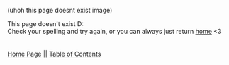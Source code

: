 (uhoh this page doesnt exist image)

This page doesn't exist D:\
Check your spelling and try again, or you can always just return [home](https://potatzz.github.io/ms-robotics-resources.github.io/) <3
\
\
\
[Home Page](https://potatzz.github.io/ms-robotics-resources.github.io/) || [Table of Contents](https://potatzz.github.io/ms-robotics-resources.github.io/table_of_contents.html)
